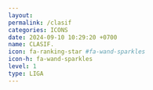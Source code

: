 ```yaml
---
layout: 
permalink: /clasif
categories: ICONS
date: 2024-09-10 10:29:20 +0700
name: CLASIF.
icon: fa-ranking-star #fa-wand-sparkles 
icon-h: fa-wand-sparkles 
level: 1
type: LIGA
---
```

